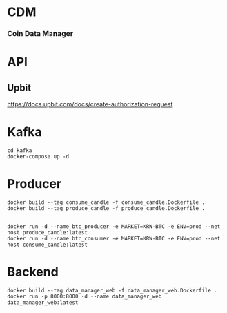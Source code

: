 # CDM
### Coin Data Manager


# API
## Upbit
https://docs.upbit.com/docs/create-authorization-request

# Kafka
```shell
cd kafka
docker-compose up -d
```

# Producer
```shell
docker build --tag consume_candle -f consume_candle.Dockerfile .
docker build --tag produce_candle -f produce_candle.Dockerfile .


docker run -d --name btc_producer -e MARKET=KRW-BTC -e ENV=prod --net host produce_candle:latest
docker run -d --name btc_consumer -e MARKET=KRW-BTC -e ENV=prod --net host consume_candle:latest
```

# Backend
```shell
docker build --tag data_manager_web -f data_manager_web.Dockerfile .
docker run -p 8000:8000 -d --name data_manager_web data_manager_web:latest
```
